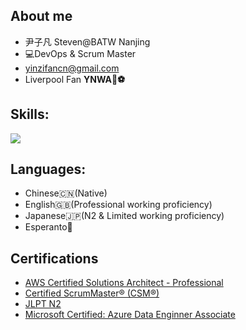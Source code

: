 ## About me

- 尹子凡 Steven@BATW Nanjing
- 💻DevOps & Scrum Master
- [yinzifancn@gmail.com](mailto:yinzifancn@gmail.com)
- Liverpool Fan **YNWA🔴⚽️**

## Skills:
<img align="center" src="https://skillicons.dev/icons?i=java,maven,gradle,idea,kotlin,eclipse,spring,jenkins,py,js,ts,jquery,react,vue,nextjs,nginx,mysql,postgres,redis,mongodb,aws,docker,git,linux,&theme=light&perline=8" />

## Languages:
- Chinese🇨🇳(Native)
- English🇬🇧(Professional working proficiency)
- Japanese🇯🇵(N2 & Limited working proficiency)
- Esperanto💚

## Certifications
- [AWS Certified Solutions Architect - Professional](https://www.credly.com/badges/ff1da6f6-fdc0-43e4-b1e2-89b191c0c010/linked_in_profile)
- [Certified ScrumMaster® (CSM®)](https://bcert.me/sclnqiwde)
- [JLPT N2](https://drive.google.com/file/d/1gtvM47NEe8s1TalKCets0cjve5IgXab_/view?usp=share_link)
- [Microsoft Certified: Azure Data Enginner Associate](https://www.credly.com/badges/0f8e8b69-c56c-4838-bd59-a562c5cee258)

